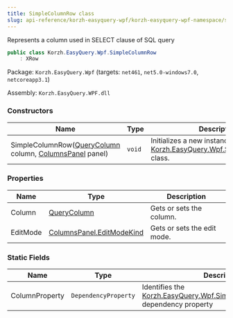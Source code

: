 ```yaml
---
title: SimpleColumnRow class
slug: api-reference/korzh-easyquery-wpf/korzh-easyquery-wpf-namespace/simplecolumnrow-class
---
```


Represents a column used in SELECT clause of SQL query
```csharp
public class Korzh.EasyQuery.Wpf.SimpleColumnRow
    : XRow

```
Package: `Korzh.EasyQuery.Wpf` (targets: `net461`, `net5.0-windows7.0`, `netcoreapp3.1`)

Assembly: `Korzh.EasyQuery.WPF.dll`

### Constructors

| Name | Type | Description | 
| --- | --- | --- | 
| SimpleColumnRow([QueryColumn](//easyquery/docs/api-reference/korzh-easyquery/korzh-easyquery-namespace/querycolumn-class) column, [ColumnsPanel](//easyquery/docs/api-reference/korzh-easyquery-wpf/korzh-easyquery-wpf-namespace/columnspanel-class) panel) | `void` | Initializes a new instance of the [Korzh.EasyQuery.Wpf.SimpleColumnRow](//easyquery/docs/api-reference/korzh-easyquery-wpf/korzh-easyquery-wpf-namespace/simplecolumnrow-class) class. | 


### Properties

| Name | Type | Description | 
| --- | --- | --- | 
| Column | [QueryColumn](//easyquery/docs/api-reference/korzh-easyquery/korzh-easyquery-namespace/querycolumn-class) | Gets or sets the column. | 
| EditMode | [ColumnsPanel.EditModeKind](//easyquery/docs/api-reference/korzh-easyquery-wpf/korzh-easyquery-wpf-namespace/columnspanel-editmodekind-enum) | Gets or sets the edit mode. | 


### Static Fields

| Name | Type | Description | 
| --- | --- | --- | 
| ColumnProperty | `DependencyProperty` | Identifies the [Korzh.EasyQuery.Wpf.SimpleColumnRow.Column](//easyquery/docs/api-reference/korzh-easyquery-wpf/korzh-easyquery-wpf-namespace/simplecolumnrow-class) dependency property |